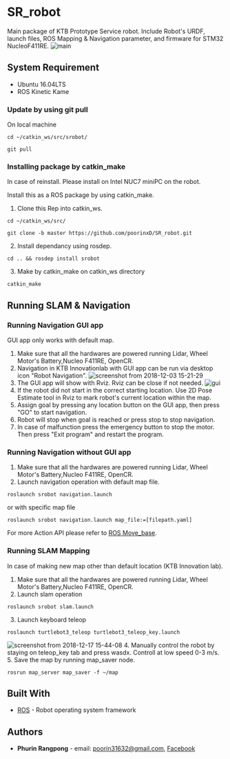 # SR_robot

Main package of KTB Prototype Service robot. Include Robot's URDF, launch files, ROS Mapping & Navigation parameter, and firmware for STM32 NucleoF411RE.
<img src="https://user-images.githubusercontent.com/21339780/52552936-8f4e2e80-2e14-11e9-8bec-175584288dcc.JPG" alt="main"/>

## System Requirement
- Ubuntu 16.04LTS
- ROS Kinetic Kame
### Update by using git pull
On local machine
```
cd ~/catkin_ws/src/srobot/
```
```
git pull
```
### Installing package by catkin_make
In case of reinstall. Please install on Intel NUC7 miniPC on the robot.

Install this as a ROS package by using catkin_make.

1. Clone this Rep into catkin_ws.
```
cd ~/catkin_ws/src/
```
```
git clone -b master https://github.com/poorinxD/SR_robot.git
```
2. Install dependancy using rosdep.
```
cd .. && rosdep install srobot
```
3. Make by catkin_make on catkin_ws directory
```
catkin_make
```

## Running SLAM & Navigation
### Running Navigation GUI app
GUI app only works with default map.
1. Make sure that all the hardwares are powered running Lidar, Wheel Motor's Battery,Nucleo F411RE, OpenCR.
2. Navigation in KTB Innovationlab with GUI app can be run via desktop icon "Robot Navigation".
![screenshot from 2018-12-03 15-21-29](https://user-images.githubusercontent.com/21339780/52558612-6f733680-2e25-11e9-98f7-5cddcc9dc5eb.png)
3. The GUI app will show with Rviz. Rviz can be close if not needed.
![gui](https://user-images.githubusercontent.com/21339780/52558988-9aaa5580-2e26-11e9-88da-40c793860318.png)
4. If the robot did not start in the correct starting location. Use 2D Pose Estimate tool in Rviz to mark robot's current location within the map.
5. Assign goal by pressing any location button on the GUI app, then press "GO" to start navigation.
6. Robot will stop when goal is reached or press stop to stop navigation.
7. In case of malfunction press the emergency button to stop the motor. Then press "Exit program" and restart the program. 

### Running Navigation without GUI app
1. Make sure that all the hardwares are powered running Lidar, Wheel Motor's Battery,Nucleo F411RE, OpenCR.
2. Launch navigation operation with default map file.
```
roslaunch srobot navigation.launch
```
or with specific map file
```
roslaunch srobot navigation.launch map_file:=[filepath.yaml]
```
For more Action API please refer to [ROS Move_base](http://wiki.ros.org/move_base).
 
### Running SLAM Mapping
In case of making new map other than default location (KTB Innovation lab).
1. Make sure that all the hardwares are powered running Lidar, Wheel Motor's Battery,Nucleo F411RE, OpenCR.
2. Launch slam operation
```
roslaunch srobot slam.launch
```
3. Launch keyboard teleop
```
roslaunch turtlebot3_teleop turtlebot3_teleop_key.launch
```
![screenshot from 2018-12-17 15-44-08](https://user-images.githubusercontent.com/21339780/52558067-ddb6f980-2e23-11e9-80f2-4472346a8a42.png)
4. Manually control the robot by staying on teleop_key tab and press wasdx. Controll at low speed 0-3 m/s.
5. Save the map by running map_saver node.
```
rosrun map_server map_saver -f ~/map
```


## Built With

* [ROS](http://www.ros.org/) - Robot operating system framework


## Authors

* **Phurin Rangpong** - email: poorin31632@gmail.com, [Facebook](https://www.facebook.com/poorin.rangpong)





